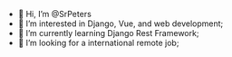 - 👋 Hi, I’m @SrPeters
- 👀 I’m interested in Django, Vue, and web development;
- 🌱 I’m currently learning Django Rest Framework;
- 💞️ I’m looking for a international remote job;

<!---
SrPeters/SrPeters is a ✨ special ✨ repository because its `README.md` (this file) appears on your GitHub profile.
You can click the Preview link to take a look at your changes.
--->
